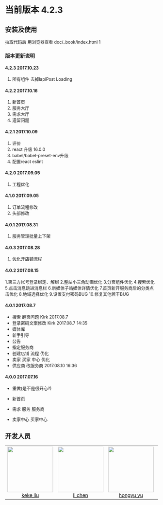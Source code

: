 # 当前版本 4.2.3

## 安装及使用
拉取代码后 用浏览器查看 doc/_book/index.html 1

### 版本更新说明
#### 4.2.3  2017.10.23
1. 所有组件 去掉lapiPost Loading

#### 4.2.2  2017.10.16
1. 新首页
2. 服务大厅
3. 需求大厅
4. 遗留问题

#### 4.2.1  2017.10.09
1. 评价
2. react 升级 16.0.0
3. babel/babel-preset-env升级
4. 配置react eslint


#### 4.2.0  2017.09.05
1. 工程优化


#### 4.1.0  2017.09.05
1. 订单流程修改
2. 头部修改

#### 4.0.1  2017.08.31
1. 服务管理批量上下架

#### 4.0.3  2017.08.28
1. 优化开店铺流程

#### 4.0.2  2017.08.15
1.第三方帐号登录绑定、解绑
2.整站小三角动画优化
3.分页组件优化
4.搜索优化
5.点击消息跳进消息栏
6.新媒体子站媒体详情优化
7.首页新开服务商后的分类点击优化
8.地域选择优化
9.设置支付密码BUG
10.修复其他若干BUG
#### 4.0.1  2017.08.7
* 搜索 翻页问题  Kirk 2017.08.7 
* 登录密码文案修改 Kirk 2017.08.7 14:35
* 媒体库
* 新手引导
* 公告
* 指定服务商
* 创建店铺 流程 优化
* 卖家 买家 中心 优化
* 供应商 改服务商 2017.08.10 16:36





#### 4.0.0   2017.07.16
* 重做(是不是很开心?)

* 新首页

* 需求 服务 服务商

* 卖家中心 买家中心 











## 开发人员
<table>
  <tbody>
    <tr>
      <td align="center" valign="top">
        <img width="150" height="150" src="app/public/img/developer_liukeke.jpg">
        <br>
        <a href="https://github.com/liukeke">keke liu</a>
      </td>
      <td align="center" valign="top">
        <img width="150" height="150" src="app/public/img/developer_chenli.png">
        <br>
        <a href="https://github.com/chenli8">li chen</a>
      </td>
      <td align="center" valign="top">
        <img width="150" height="150" src="app/public/img/developer_yuhongyu.jpg">
        <br>
        <a href="https://github.com/yuhongyu">hongyu yu</a>
      </td>
      <td align="center" valign="top">
        <img width="150" height="150" src="app/public/img/developer_xiaruri.jpg">
        <br>
        <a href="https://github.com/yuhongyu">ruri xia</a>
      </td>
     </tr>
  </tbody>
</table>
